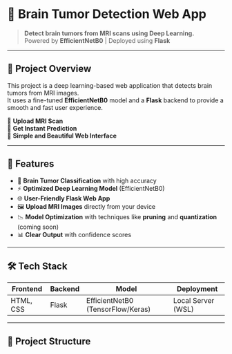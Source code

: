 # 🧠 Brain Tumor Detection Web App

> **Detect brain tumors from MRI scans using Deep Learning.**  
> Powered by **EfficientNetB0** | Deployed using **Flask**

---

## 📸 Project Overview

This project is a deep learning-based web application that detects brain tumors from MRI images.  
It uses a fine-tuned **EfficientNetB0** model and a **Flask** backend to provide a smooth and fast user experience.

🔹 **Upload MRI Scan**  
🔹 **Get Instant Prediction**  
🔹 **Simple and Beautiful Web Interface**

---

## 🚀 Features

- 🧠 **Brain Tumor Classification** with high accuracy
- ⚡ **Optimized Deep Learning Model** (EfficientNetB0)
- 🌐 **User-Friendly Flask Web App**
- 🖼️ **Upload MRI Images** directly from your device
- 📉 **Model Optimization** with techniques like **pruning** and **quantization** (coming soon)
- 📊 **Clear Output** with confidence scores

---

## 🛠️ Tech Stack

| Frontend  | Backend | Model | Deployment |
|-----------|---------|-------|------------|
| HTML, CSS | Flask   | EfficientNetB0 (TensorFlow/Keras) | Local Server (WSL) |

---

## 📂 Project Structure

